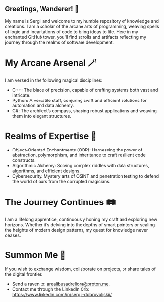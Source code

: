 ## Greetings, Wanderer! 🌟
My name is Sergii and welcome to my humble repository of knowledge and creations.
I am a scholar of the arcane arts of programming, weaving spells of logic and incantations of code to bring ideas to life. Here in my enchanted GitHub tower, you'll find scrolls and artifacts reflecting my journey through the realms of software development.

# My Arcane Arsenal 🪄
I am versed in the following magical disciplines:
  -  C++: The blade of precision, capable of crafting systems both vast and intricate.
  -  Python: A versatile staff, conjuring swift and efficient solutions for automation and data alchemy.
  -  C#: The architect’s compass, shaping robust applications and weaving them into elegant structures.

# Realms of Expertise 🌌
  -  Object-Oriented Enchantments (OOP): Harnessing the power of abstraction, polymorphism, and inheritance to craft resilient code constructs.
  -  Algorithmic Alchemy: Solving complex riddles with data structures, algorithms, and efficient designs.
  -  Cybersecurity: Mystery arts of OSINT and penetration testing to defend the world of ours from the corrupted magicians.

# The Journey Continues 🛤️
I am a lifelong apprentice, continuously honing my craft and exploring new horizons. Whether it’s delving into the depths of smart pointers or scaling the heights of modern design patterns, my quest for knowledge never ceases.

# Summon Me 📨
If you wish to exchange wisdom, collaborate on projects, or share tales of the digital frontier:
  -  Send a raven to: arealibusadreliora@proton.me.
  -  Contact me through the LinkedIn Orb: https://www.linkedin.com/in/sergii-dobrovoljskii/
